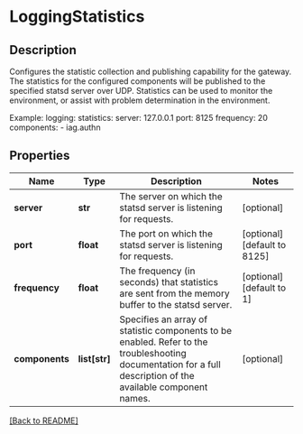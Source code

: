 # LoggingStatistics

## Description

Configures the statistic collection and publishing capability for the gateway.  The statistics for the configured components will be published to the specified statsd server over UDP.  Statistics can be used to monitor the environment, or assist with problem determination in the environment.

Example:
logging:
  statistics:
    server: 127.0.0.1
    port: 8125
    frequency: 20
    components:
      - iag.authn


## Properties

Name | Type | Description | Notes
------------ | ------------- | ------------- | -------------
**server** | **str** | The server on which the statsd server is listening for requests.  | [optional] 
**port** | **float** | The port on which the statsd server is listening for requests.  | [optional] [default to 8125]
**frequency** | **float** | The frequency (in seconds) that statistics are sent from the memory buffer to the statsd server.  | [optional] [default to 1]
**components** | **list[str]** | Specifies an array of statistic components to be enabled.  Refer to the troubleshooting documentation for a full description of the available component names.  | [optional] 

[[Back to README]](../README.md)



